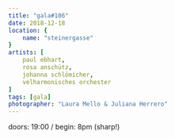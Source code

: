 ```yaml
---
title: "gala#106"
date: 2018-12-18
location: {
    name: "steinergasse"
}
artists: [
    paul ebhart,
    rosa anschütz,
    johanna schlömicher,
    velharmonisches orchester
]
tags: [gala]
photographer: "Laura Mello & Juliana Herrero"
---
```

doors: 19:00 / begin: 8pm (sharp!)  

